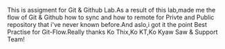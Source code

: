 This is assigment for Git & Github Lab.As a result of this lab,made me the flow of Git & Github how to sync and how to remote for Privte and Public repository that i've never known before.And aslo,i got it the point Best Practise for Git-Flow.Really thanks Ko Thix,Ko KT,Ko Kyaw Saw & Support Team!

